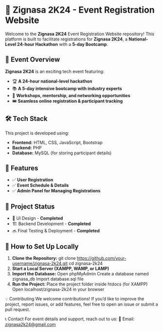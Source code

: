 # 🚀 Zignasa 2K24 - Event Registration Website  

Welcome to the **Zignasa 2K24** Event Registration Website repository! This platform is built to facilitate registrations for **Zignasa 2K24**, a **National-Level 24-hour Hackathon** with a **5-day Bootcamp**.  

## 📌 Event Overview  
**Zignasa 2K24** is an exciting tech event featuring:  
- 🏆 **A 24-hour national-level hackathon**  
- 📚 **A 5-day intensive bootcamp with industry experts**  
- 🚀 **Workshops, mentorship, and networking opportunities**  
- 🎟️ **Seamless online registration & participant tracking**  

## 🛠️ Tech Stack  
This project is developed using:  
- **Frontend:** HTML, CSS, JavaScript, Bootstrap  
- **Backend:** PHP  
- **Database:** MySQL (for storing participant details)  

## 🎯 Features  
- ✅ **User Registration**  
- ✅ **Event Schedule & Details**  
- ✅ **Admin Panel for Managing Registrations**  

## 🚧 Project Status  
- 🎨 UI Design - **Completed**  
- 🏗️ Backend Development - **Completed**
- 🔜 Final Testing & Deployment - **Completed**

## 📂 How to Set Up Locally  
1. **Clone the Repository:**
  git clone https://github.com/your-username/zignasa-2k24.git
  cd zignasa-2k24
2. **Start a Local Server (XAMPP, WAMP, or LAMP)**
3. **Import the Database:**
  Open phpMyAdmin
  Create a database named zignasa_db
  Import database.sql file
4. **Run the Project:**
  Place the project folder inside htdocs (for XAMPP)
  Open localhost/zignasa-2k24 in your browser

💡 Contributing
We welcome contributions! If you’d like to improve the project, report issues, or add features, feel free to open an issue or submit a pull request.

📞 Contact
For event details and support, reach out to us:
📧 Email: zignasa2k24@gmail.com

